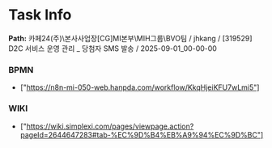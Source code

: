 # Task Info

**Path:** 카페24(주)\본사사업장\[CG]MI본부\MIH그룹\BVO팀 / jhkang / [319529] D2C 서비스 운영 관리 _ 당첨자 SMS 발송 / 2025-09-01_00-00-00

### BPMN
- ["https://n8n-mi-050-web.hanpda.com/workflow/KkqHjeiKFU7wLmi5"]

### WIKI
- ["https://wiki.simplexi.com/pages/viewpage.action?pageId=2644647283#tab-%EC%9D%B4%EB%A9%94%EC%9D%BC"]


